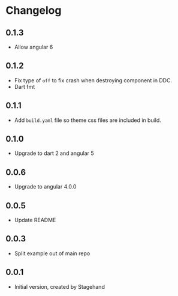# Changelog

## 0.1.3

- Allow angular 6

## 0.1.2

- Fix type of `off` to fix crash when destroying component in DDC. 
- Dart fmt

## 0.1.1

- Add `build.yaml` file so theme css files are included in build.

## 0.1.0

- Upgrade to dart 2 and angular 5

## 0.0.6

- Upgrade to angular 4.0.0

## 0.0.5

- Update README

## 0.0.3

- Split example out of main repo

## 0.0.1

- Initial version, created by Stagehand
